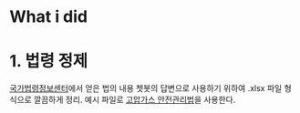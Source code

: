 What i did
======================

# 1. 법령 정제

[국가법령정보센터](https://www.law.go.kr/LSW//main.html)에서 얻은 법의 내용 쳇봇의 답변으로 사용하기 위하여 .xlsx 파일 형식으로 깔끔하게 정리. 예시 파일로 [고압가스 안전관리법](https://www.law.go.kr/%EB%B2%95%EB%A0%B9/%EA%B3%A0%EC%95%95%EA%B0%80%EC%8A%A4%EC%95%88%EC%A0%84%EA%B4%80%EB%A6%AC%EB%B2%95)을 사용한다.

